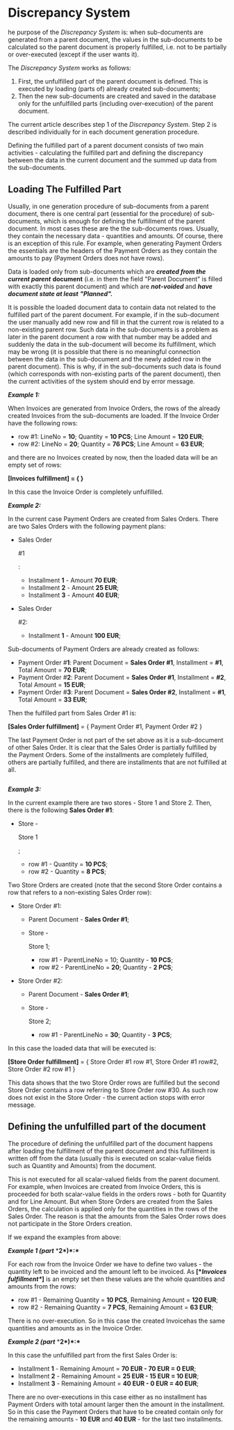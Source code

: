 # Discrepancy System

he purpose of the *Discrepancy System* is: when sub-documents are generated from a parent document, the values in the sub-documents to be calculated so the parent document is properly fulfilled, i.e. not to be partially or over-executed (except if the user wants it).

The *Discrepancy System* works as follows:

1. First, the unfulfilled part of the parent document is defined. This is executed by loading (parts of) already created sub-documents;
2. Then the new sub-documents are created and saved in the database only for the unfulfilled parts (including over-execution) of the parent document.

The current article describes step 1 of the *Discrepancy System*. Step 2 is described individually for in each document generation procedure.

Defining the fulfilled part of a parent document consists of two main activities - calculating the fulfilled part and defining the discrepancy between the data in the current document and the summed up data from the sub-documents.

## Loading The Fulfilled Part

Usually, in one generation procedure of sub-documents from a parent document, there is one central part (essential for the procedure) of sub-documents, which is enough for defining the fulfillment of the parent document. In most cases these are the the sub-documents rows. Usually, they contain the necessary data - quantities and amounts. Of course, there is an exception of this rule. For example, when generating Payment Orders the essentials are the headers of the Payment Orders as they contain the amounts to pay (Payment Orders does not have rows).

Data is loaded only from sub-documents which are ***created from the current parent*** **document** (i.e. in them the field "Parent Document" is filled with exactly this parent document) and which are ***not-voided*** and ***have document state at least** **"Planned".***

It is possible the loaded document data to contain data not related to the fulfilled part of the parent document. For example, if in the sub-document the user manually add new row and fill in that the current row is related to a non-existing parent row. Such data in the sub-documents is a problem as later in the parent document a row with that number may be added and suddenly the data in the sub-document will become its fulfillment, which may be wrong (it is possible that there is no meaningful connection between the data in the sub-document and the newly added row in the parent document). This is why, if in the sub-documents such data is found (which corresponds with non-existing parts of the parent document), then the current activities of the system should end by error message.

***Example 1:***

When Invoices are generated from Invoice Orders, the rows of the already created Invoices from the sub-documents are loaded. If the Invoice Order have the following rows:

- row #1: LineNo = **10**; Quantity = **10 PCS**; Line Amount = **120 EUR**;
- row #2: LineNo = **20**; Quantity = **76 PCS**; Line Amount = **63 EUR**;

and there are no Invoices created by now, then the loaded data will be an empty set of rows:

**[Invoices fulfillment] = { }**

In this case the Invoice Order is completely unfulfilled.



***Example 2:***

In the current case Payment Orders are created from Sales Orders. There are two Sales Orders with the following payment plans:

- Sales Order

   

  \#1

  :

  - Installment **1** - Amount **70 EUR**;
  - Installment **2** - Amount **25 EUR**;
  - Installment **3** - Amount **40 EUR**;

- Sales Order 

  \#2:

  - Installment **1** - Amount **100 EUR**;

Sub-documents of Payment Orders are already created as follows:

- Payment Order #**1**: Parent Document = **Sales Order #1**, Installment = **#1**, Total Amount = **70 EUR**;
- Payment Order #**2**: Parent Document = **Sales Order #1**, Installment = **#2**, Total Amount = **15 EUR**;
- Payment Order #**3**: Parent Document = **Sales Order #2**, Installment = **#1**, Total Amount = **33 EUR**;

Then the fulfilled part from Sales Order #1 is:

**[Sales Order fulfillment]** = { Payment Order #1, Payment Order #2 }

The last Payment Order is not part of the set above as it is a sub-document of other Sales Order. It is clear that the Sales Order is partially fulfilled by the Payment Orders. Some of the installments are completely fulfilled, others are partially fulfilled, and there are installments that are not fulfilled at all.

```

```

***Example 3:***

In the current example there are two stores - Store 1 and Store 2. Then, there is the following **Sales Order #1**:

- Store -

   

  Store 1

  ;

  - row #1 - Quantity = **10 PCS**;
  - row #2 - Quantity = **8 PCS**;

Two Store Orders are created (note that the second Store Order contains a row that refers to a non-existing Sales Order row):

- Store Order #1:

  - Parent Document - **Sales Order #1**;

  - Store - 

    Store 1;

    - row #1 - ParentLineNo = 10; Quantity - **10 PCS**;
    - row #2 - ParentLineNo = **20**; Quantity - **2 PCS**;

- Store Order #2:

  - Parent Document - **Sales Order #1**;

  - Store - 

    Store 2;

    - row #1 - ParentLineNo = **30**; Quantity - **3 PCS**;

In this case the loaded data that will be executed is:

**[Store Order fulfillment]** = { Store Order #1 row #1, Store Order #1 row#2, Store Order #2 row #1 }

This data shows that the two Store Order rows are fulfilled but the second Store Order contains a row referring to Store Order row #30. As such row does not exist in the Store Order - the current action stops with error message.

## Defining the unfulfilled part of the document

The procedure of defining the unfulfilled part of the document happens after loading the fulfillment of the parent document and this fulfillment is written off from the data (usually this is executed on scalar-value fields such as Quantity and Amounts) from the document.

This is not executed for all scalar-valued fields from the parent document. For example, when Invoices are created from Invoice Orders, this is proceeded for both scalar-value fields in the orders rows - both for Quantity and for Line Amount. But when Store Orders are created from the Sales Orders, the calculation is applied only for the quantities in the rows of the Sales Order. The reason is that the amounts from the Sales Order rows does not participate in the Store Orders creation.

If we expand the examples from above:

***Example 1 (part*** ***2\*)\*:\***

For each row from the Invoice Order we have to define two values - the quantity left to be invoiced and the amount left to be invoiced. As **[\**Invoices fulfillment\**]** is an empty set then these values are the whole quantities and amounts from the rows:

- row #1 - Remaining Quantity = **10 PCS**, Remaining Amount = **120 EUR**;
- row #2 - Remaining Quantity = **7 PCS**, Remaining Amount = **63 EUR**;

There is no over-execution. So in this case the created Invoicehas the same quantities and amounts as in the Invoice Order.

***Example 2 (part*** ***2\*)\*:\***

In this case the unfulfilled part from the first Sales Order is:

- Installment **1** - Remaining Amount = **70 EUR - 70 EUR = 0 EUR**;
- Installment **2** - Remaining Amount = **25 EUR - 15 EUR = 10 EUR**;
- Installment **3** - Remaining Amount = **40 EUR - 0 EUR = 40 EUR**;

There are no over-executions in this case either as no installment has Payment Orders with total amount larger then the amount in the installment. So in this case the Payment Orders that have to be created contain only for the remaining amounts - **10 EUR** and **40 EUR** - for the last two installments.